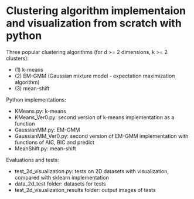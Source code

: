 # Clustering algorithm implementaion and visualization from scratch with python

Three popular clustering algorithms (for d >= 2 dimensions, k >= 2 clusters):  

- (1) k-means  
- (2) EM-GMM (Gaussian mixture model - expectation maximization algorithm)  
- (3) mean-shift  

Python implementations:  

- KMeans.py: k-means  
- KMeans_Ver0.py: second version of k-means implementation as a function  
- GaussianMM.py: EM-GMM
- GaussianMM_Ver0.py: second version of EM-GMM implementation with functions of AIC, BIC and predict  
- MeanShift.py: mean-shift  

Evaluations and tests:  
- test_2d_visualization.py: tests on 2D datasets with visualization, compared with sklearn implementation  
- data_2d_test folder: datasets for tests  
- test_2d_visualization_results folder: output images of tests  
